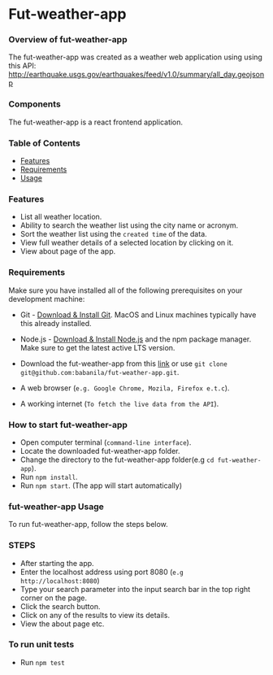 # Fut-weather-app

### Overview of fut-weather-app

The fut-weather-app was created as a weather web application using using this API: <http://earthquake.usgs.gov/earthquakes/feed/v1.0/summary/all_day.geojsonp>

### Components

The fut-weather-app is a react frontend application.

### Table of Contents

-   [Features](#features)
-   [Requirements](#requirements)
-   [Usage](#usage)

### Features

-   List all weather location.
-   Ability to search the weather list using the city name or acronym.
-   Sort the weather list using the `created time` of the data.
-   View full weather details of a selected location by clicking on it.
-   View about page of the app.

### Requirements

Make sure you have installed all of the following prerequisites on your development machine:

-   Git - [Download & Install Git](https://git-scm.com/downloads). MacOS and Linux machines typically have this already installed.

-   Node.js - [Download & Install Node.js](https://nodejs.org/en/download/) and the npm package manager. Make sure to get the latest active LTS version.

-   Download the fut-weather-app from this [link](https://github.com/babanila/fut-weather-app) or use `git clone git@github.com:babanila/fut-weather-app.git`.

-   A web browser (`e.g. Google Chrome, Mozila, Firefox e.t.c`).

-   A working internet (`To fetch the live data from the API`).

### How to start fut-weather-app

-   Open computer terminal (`command-line interface`).
-   Locate the downloaded fut-weather-app folder.
-   Change the directory to the fut-weather-app folder(e.g `cd fut-weather-app`).
-   Run `npm install`.
-   Run `npm start`. (The app will start automatically)

### fut-weather-app Usage

To run fut-weather-app, follow the steps below.

### STEPS

-   After starting the app.
-   Enter the localhost address using port 8080 (`e.g http://localhost:8080`)
-   Type your search parameter into the input search bar in the top right corner on the page.
-   Click the search button.
-   Click on any of the results to view its details.
-   View the about page etc.

### To run unit tests

-   Run `npm test`
